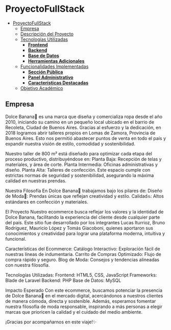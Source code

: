 # ProyectoFullStack 

- [ProyectoFullStack](#proyectofullstack)
  - [Empresa](#empresa)
  - [Descripción del Proyecto](#descripción-del-proyecto)
  - [Tecnologías Utilizadas](#tecnologías-utilizadas)
    - [**Frontend**](#frontend)
    - [**Backend**](#backend)
    - [**Base de Datos**](#base-de-datos)
    - [**Herramientas Adicionales**](#herramientas-adicionales)
  - [Funcionalidades Implementadas](#funcionalidades-implementadas)
    - [**Sección Pública**](#sección-pública)
    - [**Panel Administrativo**](#panel-administrativo)
    - [**Características Destacadas**](#características-destacadas)
  - [Objetivo Académico](#objetivo-académico)

## Empresa 
Dolce Banana🍌 es una marca que diseña y comercializa ropa desde el año 2010, iniciando su camino en un pequeño local ubicado en el barrio de Recoleta, Ciudad de Buenos Aires. Gracias al esfuerzo y la dedicación, en 2018 logramos abrir talleres propios en Lomas de Zamora, Provincia de Buenos Aires. Esto nos permitió abastecer puntos de venta en todo el país y expandir nuestra visión de estilo, comodidad y sostenibilidad.

Nuestro taller de 800 m² está diseñado para optimizar cada etapa del proceso productivo, distribuyéndose en:
Planta Baja: Recepción de telas y materiales, y área de corte.
Planta Intermedia: Oficinas administrativas y diseño.
Planta Alta: Talleres de confección.
Este espacio cumple con estrictas normas de seguridad y sostenibilidad, asegurando la máxima calidad en nuestras prendas.

Nuestra Filosofía
En Dolce Banana🍌 trabajamos bajo los pilares de:
Diseño de Moda👔: Prendas únicas que reflejan creatividad y estilo.
Calidad🔝: Altos estándares en confección y materiales.

El Proyecto
Nuestro ecommerce busca reflejar los valores y la identidad de Dolce Banana, facilitando la experiencia del cliente desde cualquier parte del país. Este sitio fue desarrollado por los integrantes Lucas Iturrioz, Bruno Rodríguez, Mauricio López y Tomás Giacoboni, quienes aportaron sus conocimientos y creatividad para lograr una plataforma moderna, intuitiva y funcional.

Características del Ecommerce:
Catálogo Interactivo: Exploración fácil de nuestras líneas de indumentaria.
Carrito de Compras Optimizado: Flujo de compra rápido y seguro.
Blog de Moda: Consejos y tendencias alineadas con nuestra filosofía.

Tecnologías Utilizadas:
Frontend: HTML5, CSS, JavaScript
Frameworks: Blade de Laravel 
Backend: PHP 
Base de Datos: MySQL 

Impacto Esperado
Con este ecommerce, buscamos potenciar la presencia de Dolce Banana🍌 en el mercado digital, acercándonos a nuestros clientes de manera cómoda, directa y sostenible. Además, esperamos fomentar nuestra filosofía de moda responsable, inspirando a más personas a elegir marcas que prioricen la calidad y el cuidado del medio ambiente.

¡Gracias por acompañarnos en este viaje!✨